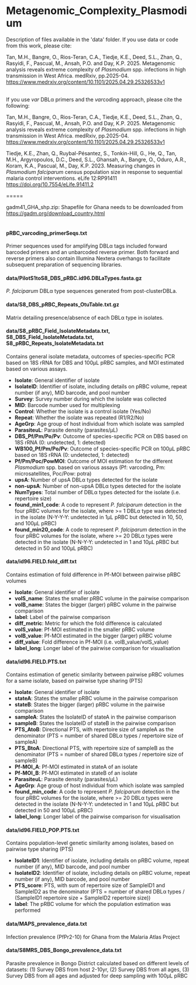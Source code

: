 # Metagenomic_Complexity_Plasmodium

Description of files available in the 'data' folder. If you use data or code from this work, please cite:

Tan, M.H., Bangre, O., Rios-Teran, C.A., Tiedje, K.E., Deed, S.L., Zhan, Q., Rasyidi, F., Pascual, M., Ansah, P.O. and Day, K.P. 2025. Metagenomic analysis reveals extreme complexity of *Plasmodium* spp. infections in high transmission in West Africa. medRxiv, pp.2025-04.
https://www.medrxiv.org/content/10.1101/2025.04.29.25326533v1
<br></br>

If you use *var* DBLα primers and the *var*coding approach, please cite the following:

Tan, M.H., Bangre, O., Rios-Teran, C.A., Tiedje, K.E., Deed, S.L., Zhan, Q., Rasyidi, F., Pascual, M., Ansah, P.O. and Day, K.P. 2025. Metagenomic analysis reveals extreme complexity of *Plasmodium* spp. infections in high transmission in West Africa. medRxiv, pp.2025-04.
https://www.medrxiv.org/content/10.1101/2025.04.29.25326533v1

Tiedje, K.E., Zhan, Q., Ruybal-Pésantez, S., Tonkin-Hill, G., He, Q., Tan, M.H., Argyropoulos, D.C., Deed, S.L., Ghansah, A., Bangre, O., Oduro, A.R., Koram, K.A., Pascual, M., Day, K.P. 2023. Measuring changes in *Plasmodium falciparum* census population size in response to sequential malaria control interventions. eLife 12:RP91411
https://doi.org/10.7554/eLife.91411.2

=====

gadm41_GHA_shp.zip: Shapefile for Ghana needs to be downloaded from https://gadm.org/download_country.html
<br></br>

#### pRBC_varcoding_primerSeqs.txt
Primer sequences used for amplifying DBLα tags included forward barcoded primers and an unbarcoded reverse primer. Both forward and reverse primers also contain Illumina Nextera overhangs to facilitate subsequent preparation of sequencing libraries.

#### data/PilotS1toS8_DBS_pRBC.id96.DBLaTypes.fasta.gz
*P. falciparum* DBLα type sequences generated from post-clusterDBLa.

#### data/S8_DBS_pRBC_Repeats_OtuTable.txt.gz
Matrix detailing presence/absence of each DBLα type in isolates.

#### data/S8_pRBC_Field_IsolateMetadata.txt, S8_DBS_Field_IsolateMetadata.txt, S8_pRBC_Repeats_IsolateMetadata.txt
Contains general isolate metadata, outcomes of species-specific PCR based on 18S rRNA for DBS and 100μL pRBC samples, and MOI estimated based on various assays.
- **Isolate**: General identifier of isolate
- **IsolateID**: Identifier of isolate, including details on pRBC volume, repeat number (if any), MID barcode, and pool number
- **Survey**: Survey number during which the isolate was collected
- **MID**: Barcode number used for multiplexing
- **Control**: Whether the isolate is a control isolate (Yes/No)
- **Repeat**: Whether the isolate was repeated (R1/R2/No)
- **AgeGrp**: Age group of host individual from which isolate was sampled
- **ParasiteuL**: Parasite density (parasites/μL)
- **DBS_Pf/Pm/Po/Pv**: Outcome of species-specific PCR on DBS based on 18S rRNA (0: undetected, 1: detected)
- **WB100_Pf/Pm/Po/Pv**: Outcome of species-specific PCR on 100μL pRBC based on 18S rRNA (0: undetected, 1: detected)
- **Pf/Pm/Poc/PowMOI**: Outcome of MOI estimation for the different *Plasmodium* spp. based on various assays (Pf: varcoding, Pm: microsatellites, Poc/Pow: potra)
- **upsA**: Number of upsA DBLα types detected for the isolate
- **non-upsA**: Number of non-upsA DBLα types detected for the isolate
- **NumTypes**: Total number of DBLα types detected for the isolate (i.e. repertoire size)
- **found_min1_code**: A code to represent *P. falciparum* detection in the four pRBC volumes for the isolate, where >= 1 DBLα type was detected in the isolate (N-Y-Y-Y: undetected in 1μL pRBC but detected in 10, 50, and 100μL pRBC)
- **found_min20_code**: A code to represent *P. falciparum* detection in the four pRBC volumes for the isolate, where >= 20 DBLα types were detected in the isolate (N-N-Y-Y: undetected in 1 and 10μL pRBC but detected in 50 and 100μL pRBC)

#### data/id96.FIELD.fold_diff.txt
Contains estimation of fold difference in Pf-MOI between pairwise pRBC volumes
- **Isolate**: General identifier of isolate
- **volS_name**: States the smaller pRBC volume in the pairwise comparison
- **volB_name**: States the bigger (larger) pRBC volume in the pairwise comparison
- **label**: Label of the pairwise comparison
- **diff_metric**: Metric for which the fold difference is calculated
- **volS_value**: Pf-MOI estimated in the smaller pRBC volume
- **volB_value**: Pf-MOI estimated in the bigger (larger) pRBC volume
- **diff_value**: Fold difference in Pf-MOI (i.e. volB_value/volS_value)
- **label_long**: Longer label of the pairwise comparison for visualisation

#### data/id96.FIELD.PTS.txt
Contains estimation of genetic similarity between pairwise pRBC volumes for a same isolate, based on pairwise type sharing (PTS)
- **Isolate**: General identifier of isolate
- **stateA**: States the smaller pRBC volume in the pairwise comparison
- **stateB**: States the bigger (larger) pRBC volume in the pairwise comparison
- **sampleA**: States the IsolateID of stateA in the pairwise comparison
- **sampleB**: States the IsolateID of stateB in the pairwise comparison
- **PTS_AtoB**: Directional PTS, with repertoire size of sampleA as the denominator (PTS = number of shared DBLα types / repertoire size of sampleA)
- **PTS_BtoA**: Directional PTS, with repertoire size of sampleB as the denominator (PTS = number of shared DBLα types / repertoire size of sampleB)
- **Pf-MOI_A**: Pf-MOI estimated in stateA of an isolate
- **Pf-MOI_B**: Pf-MOI estimated in stateB of an isolate
- **ParasiteuL**: Parasite density (parasites/μL)
- **AgeGrp**: Age group of host individual from which isolate was sampled
- **found_min_code**: A code to represent *P. falciparum* detection in the four pRBC volumes for the isolate, where >= 20 DBLα types were detected in the isolate (N-N-Y-Y: undetected in 1 and 10μL pRBC but detected in 50 and 100μL pRBC)
- **label_long**: Longer label of the pairwise comparison for visualisation

#### data/id96.FIELD_POP.PTS.txt
Contains population-level genetic similarity among isolates, based on pairwise type sharing (PTS)
- **IsolateID1**: Identifier of isolate, including details on pRBC volume, repeat number (if any), MID barcode, and pool number
- **IsolateID2**: Identifier of isolate, including details on pRBC volume, repeat number (if any), MID barcode, and pool number
- **PTS_score**: PTS, with sum of repertoire size of SampleID1 and SampleID2 as the denominator (PTS = number of shared DBLα types / (SampleID1 repertoire size + SampleID2 repertoire size))
- **label**: The pRBC volume for which the population estimation was performed

#### data/MAPS_prevalence_data.txt
Infection prevalence (PfPr2-10) for Ghana from the Malaria Atlas Project

#### data/S8MRS_DBS_Bongo_prevalence_data.txt
Parasite prevalence in Bongo District calculated based on different levels of datasets: (1) Survey DBS from host 2-10yr, (2) Survey DBS from all ages, (3) Survey DBS from all ages and adjusted for deep sampling with 100μL pRBC

